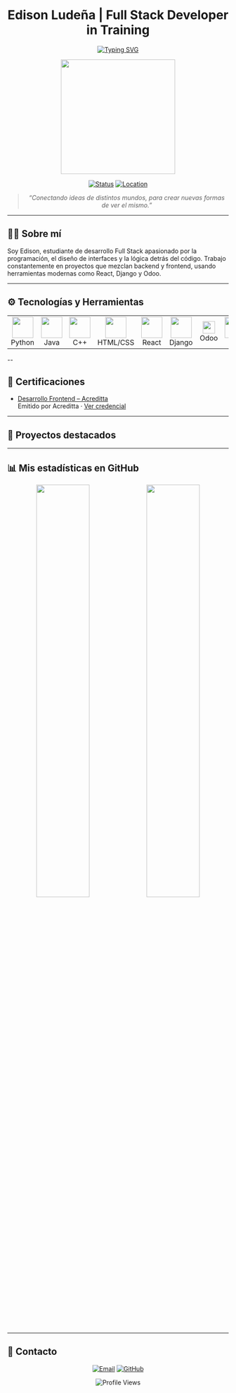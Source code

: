 <div align="center">

# Edison Ludeña | Full Stack Developer in Training

[![Typing SVG](https://readme-typing-svg.herokuapp.com?font=Fira+Code&size=28&pause=1000&color=38BDF8&width=600&lines=Full+Stack+Developer+in+Training;Learning+React%2C+Django+and+Odoo;Building+cool+projects+with+code)](https://git.io/typing-svg)

<img src="https://media.giphy.com/media/v1.Y2lkPTc5MGI3NjExaDJscG90c2xzMDJvY242MjhkdG85MWV1Ymt5ZmExZjBnYXdmaGdiaiZlcD12MV9naWZzX3NlYXJjaCZjdD1n/78XCFBGOlS6keY1Bil/giphy.gif" width="260" />

[![Status](https://img.shields.io/badge/Status-Open%20to%20Work-38BDF8?style=for-the-badge&logo=opencollective&logoColor=white)](https://github.com/edison32wlq)
[![Location](https://img.shields.io/badge/Location-Ecuador-FB7185?style=for-the-badge&logo=google-maps&logoColor=white)](https://www.google.com/maps/place/Ecuador)

> *“Conectando ideas de distintos mundos, para crear nuevas formas de ver el mismo.”*

</div>

---

## 👨‍💻 Sobre mí

Soy Edison, estudiante de desarrollo Full Stack apasionado por la programación, el diseño de interfaces y la lógica detrás del código. Trabajo constantemente en proyectos que mezclan backend y frontend, usando herramientas modernas como React, Django y Odoo.

---

## ⚙️ Tecnologías y Herramientas

<div align="center">

<table align="center">
  <tr>
    <td align="center" width="90">
      <img src="https://skillicons.dev/icons?i=python" width="48" />
      <br>Python
    </td>
    <td align="center" width="90">
      <img src="https://skillicons.dev/icons?i=java" width="48" />
      <br>Java
    </td>
    <td align="center" width="90">
      <img src="https://skillicons.dev/icons?i=cpp" width="48" />
      <br>C++
    </td>
    <td align="center" width="90">
      <img src="https://skillicons.dev/icons?i=html,css" width="48" />
      <br>HTML/CSS
    </td>
    <td align="center" width="90">
      <img src="https://skillicons.dev/icons?i=react" width="48" />
      <br>React
    </td>
    <td align="center" width="90">
      <img src="https://skillicons.dev/icons?i=django" width="48" />
      <br>Django
    </td>
    <td align="center" width="90">
      <img src="https://img.shields.io/badge/Odoo-8722C7?style=for-the-badge&logo=odoo&logoColor=white" height="28" />
      <br>Odoo
    </td>
    <td align="center" width="90">
      <img src="https://skillicons.dev/icons?i=mysql" width="48" />
      <br>SQL
    </td>
    <td align="center" width="90">
      <img src="https://skillicons.dev/icons?i=postgres" width="48" />
      <br>PostgreSQL
    </td>
  </tr>
</table>

</div>
--

## 📜 Certificaciones

- [Desarrollo Frontend – Acreditta](https://www.acreditta.com/credential/b1e342e0-14fd-45b1-be70-3c5aec328a03?utm_source=copy&resource_type=badge&resource=b1e342e0-14fd-45b1-be70-3c5aec328a03)  
  Emitido por Acreditta · [Ver credencial](https://www.acreditta.com/credential/b1e342e0-14fd-45b1-be70-3c5aec328a03)

---

## 🚀 Proyectos destacados


---

## 📊 Mis estadísticas en GitHub

<div align="center">
  <img width="49%" src="https://github-readme-stats.vercel.app/api?username=edison32wlq&show_icons=true&theme=tokyonight&bg_color=0D1117&title_color=38BDF8&text_color=FFFFFF&icon_color=FB7185&border_color=38BDF8&hide_border=false" />
  <img width="49%" src="https://github-readme-stats.vercel.app/api/top-langs/?username=edison32wlq&layout=compact&theme=tokyonight&bg_color=0D1117&title_color=38BDF8&text_color=FFFFFF&border_color=38BDF8&hide_border=false" />
</div>

---

## 🤝 Contacto

<div align="center">

[![Email](https://img.shields.io/badge/Email-edison7d%40gmail.com-A78BFA?style=for-the-badge&logo=gmail&logoColor=white)](mailto:edison7d@gmail.com)
[![GitHub](https://img.shields.io/badge/GitHub-edison32wlq-38BDF8?style=for-the-badge&logo=github&logoColor=white)](https://github.com/edison32wlq)

<img src="https://komarev.com/ghpvc/?username=edison32wlq&style=for-the-badge&color=38BDF8" alt="Profile Views" />

</div>

